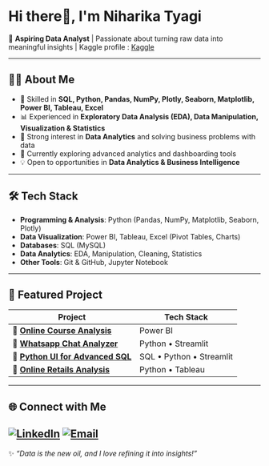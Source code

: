 # Hi there👋, I'm Niharika Tyagi 

🎯 **Aspiring Data Analyst** | Passionate about turning raw data into meaningful insights | Kaggle profile : [Kaggle](https://www.kaggle.com/nihhshu/code)  

---

## 🧑‍💻 About Me  
- 🔎 Skilled in **SQL, Python, Pandas, NumPy, Plotly, Seaborn, Matplotlib, Power BI, Tableau, Excel**  
- 📊 Experienced in **Exploratory Data Analysis (EDA), Data Manipulation, Visualization & Statistics**  
- 🚀 Strong interest in **Data Analytics** and solving business problems with data  
- 🌱 Currently exploring advanced analytics and dashboarding tools  
- 💡 Open to opportunities in **Data Analytics & Business Intelligence**  

---

## 🛠️ Tech Stack  

- **Programming & Analysis**: Python (Pandas, NumPy, Matplotlib, Seaborn, Plotly)  
- **Data Visualization**: Power BI, Tableau, Excel (Pivot Tables, Charts)  
- **Databases**: SQL (MySQL)  
- **Data Analytics**: EDA, Manipulation, Cleaning, Statistics  
- **Other Tools**: Git & GitHub, Jupyter Notebook  

---

## 📂 Featured Project  

| Project | Tech Stack |
|---------|------------|
| 🔗 **[Online Course Analysis](https://github.com/nihshu-07/Online-Course-Dashboard)** | Power BI |
| 🔗  **[Whatsapp Chat Analyzer](https://github.com/nihshu-07/Whatsapp-chat-Analyzer)** | Python • Streamlit |
| 🔗 **[Python UI for Advanced SQL](https://github.com/nihshu-07/UI-for-Advanced-SQL)** | SQL • Python • Streamlit |
| 🔗 **[Online Retails Analysis](https://github.com/nihshu-07/Online-retails-analysis)** | Python • Tableau |
---

## 🌐 Connect with Me
[![LinkedIn](https://img.shields.io/badge/LinkedIn-0A66C2?logo=linkedin&logoColor=white)](https://www.linkedin.com/in/niharikatyagi7/)
[![Email](https://img.shields.io/badge/Email-D14836?logo=gmail&logoColor=white)](mailto:niharika.tyagi710@gmail.com)
---
✨ *“Data is the new oil, and I love refining it into insights!”*  


